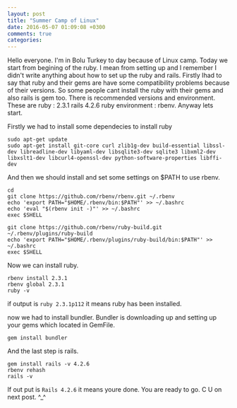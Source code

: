```yaml
---
layout: post
title: "Summer Camp of Linux"
date: 2016-05-07 01:09:08 +0300
comments: true
categories: 
---
```


Hello everyone. I'm in Bolu Turkey to day because of Linux camp. Today we start from begining of the ruby. I mean from setting up and I remember I didn't write anything about how to set up the ruby and rails. Firstly Ihad to say that ruby and their gems are have some compatibility problems because of 
their versions. So some people cant install the ruby with their gems and also rails is gem too. There is recommended versions and environment. These are ruby : 2.3.1 rails 4.2.6  ruby environment : rbenv.
Anyway lets start. <br>

Firstly we had to install some dependecies to install ruby 

```
sudo apt-get update
sudo apt-get install git-core curl zlib1g-dev build-essential libssl-dev libreadline-dev libyaml-dev libsqlite3-dev sqlite3 libxml2-dev libxslt1-dev libcurl4-openssl-dev python-software-properties libffi-dev

```
 And then we should install and set some settings on $PATH to use rbenv.
 ```
 cd
 git clone https://github.com/rbenv/rbenv.git ~/.rbenv
 echo 'export PATH="$HOME/.rbenv/bin:$PATH"' >> ~/.bashrc
 echo 'eval "$(rbenv init -)"' >> ~/.bashrc
 exec $SHELL

 git clone https://github.com/rbenv/ruby-build.git ~/.rbenv/plugins/ruby-build
 echo 'export PATH="$HOME/.rbenv/plugins/ruby-build/bin:$PATH"' >> ~/.bashrc
 exec $SHELL
 ```
 Now we can install ruby.
 ```
 rbenv install 2.3.1
 rbenv global 2.3.1
 ruby -v
 ```
 if output is `ruby 2.3.1p112` it means ruby has been installed.

 now we had to install bundler. Bundler is downloading up and setting up your gems which located in GemFile.
 ```
 gem install bundler
 ```
 And the last step is rails.
 ```
 gem install rails -v 4.2.6
 rbenv rehash
 rails -v
 ```
 If out put is `Rails 4.2.6` it means youre done. You are ready to go.
 C U on next post. ^_^
